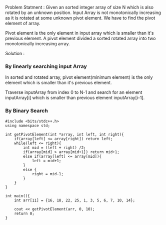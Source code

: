 Problem Statment : Given an sorted integer array of size N which is also rotated by an unknown position. Input Array is not monotonically increasing as it is rotated at some unknown pivot element. We have to find the pivot element of array.

Pivot element is the only element in input array which is smaller than it's previous element. A pivot element divided a sorted rotated array into two monotonically increasing array.

Solution : 

### By linearly searching input Array
In sorted and rotated array, pivot element(minimum element) is the only element which is smaller than it's previous element.

Traverse inputArray from index 0 to N-1 and search for an element inputArray[i] which is smaller than previous element inputArray[i-1].


### By Binary Search

```
#include <bits/stdc++.h>
using namespace std;
 
int getPivotElement(int *array, int left, int right){
  	if(array[left] <= array[right]) return left;
  	while(left <= right){
  		int mid = (left + right) /2;
  		if(array[mid] > array[mid+1]) return mid+1;
  		else if(array[left] <= array[mid]){
  			left = mid+1;
  		}
  		else {
  			right = mid-1;
  		}
  	}
}
 
int main(){
    int arr[11] = {16, 18, 22, 25, 1, 3, 5, 6, 7, 10, 14};
  
   	cout << getPivotElement(arr, 0, 10);
    return 0;
}

```